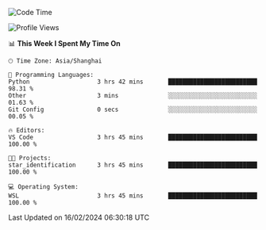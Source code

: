 <!--START_SECTION:waka-->
![Code Time](http://img.shields.io/badge/Code%20Time-1%2C514%20hrs%2023%20mins-blue)

![Profile Views](http://img.shields.io/badge/Profile%20Views-0-blue)

📊 **This Week I Spent My Time On** 

```text
🕑︎ Time Zone: Asia/Shanghai

💬 Programming Languages: 
Python                   3 hrs 42 mins       █████████████████████████   98.31 % 
Other                    3 mins              ░░░░░░░░░░░░░░░░░░░░░░░░░   01.63 % 
Git Config               0 secs              ░░░░░░░░░░░░░░░░░░░░░░░░░   00.05 % 

🔥 Editors: 
VS Code                  3 hrs 45 mins       █████████████████████████   100.00 % 

🐱‍💻 Projects: 
star_identification      3 hrs 45 mins       █████████████████████████   100.00 % 

💻 Operating System: 
WSL                      3 hrs 45 mins       █████████████████████████   100.00 % 
```


 Last Updated on 16/02/2024 06:30:18 UTC
<!--END_SECTION:waka-->